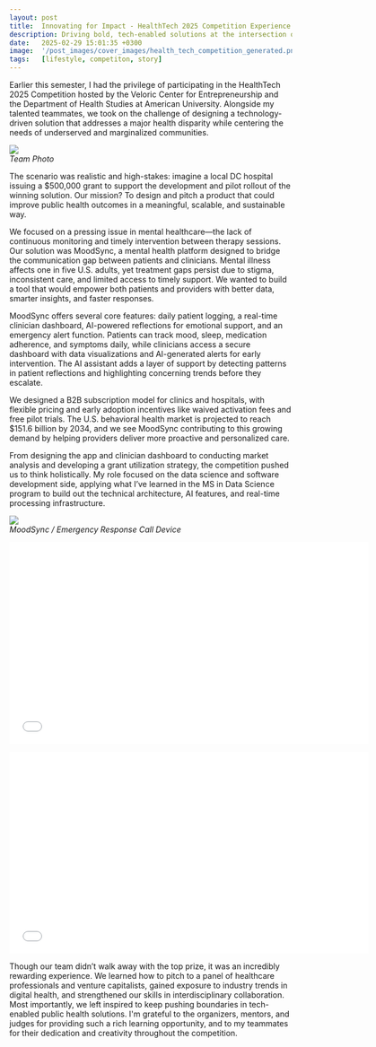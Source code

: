 ```yaml
---
layout: post
title:  Innovating for Impact - HealthTech 2025 Competition Experience
description: Driving bold, tech-enabled solutions at the intersection of mental health and equity. My team delivered a forward-thinking response to real-world disparities, leveraging AI, real-time tracking, and strategic market insights. By addressing critical gaps in patient care with MoodSync, we capitalized on data-driven innovation to prototype a scalable, impact-first solution. A powerful showcase of collaboration, creativity, and purpose-driven technology.
date:   2025-02-29 15:01:35 +0300
image:  '/post_images/cover_images/health_tech_competition_generated.png'
tags:   [lifestyle, competiton, story]
---
```


Earlier this semester, I had the privilege of participating in the HealthTech 2025 Competition hosted by the Veloric Center for Entrepreneurship and the Department of Health Studies at American University. Alongside my talented teammates, we took on the challenge of designing a technology-driven solution that addresses a major health disparity while centering the needs of underserved and marginalized communities.

<div class="gallery-box">
  <div class="gallery">
    <img src="/hilton_website/post_images/health_tech_competiton/healthtech_group_shot.jpeg" loading="lazy">
  </div>
  <em>Team Photo</em>
</div>

The scenario was realistic and high-stakes: imagine a local DC hospital issuing a $500,000 grant to support the development and pilot rollout of the winning solution. Our mission? To design and pitch a product that could improve public health outcomes in a meaningful, scalable, and sustainable way.

We focused on a pressing issue in mental healthcare—the lack of continuous monitoring and timely intervention between therapy sessions. Our solution was MoodSync, a mental health platform designed to bridge the communication gap between patients and clinicians. Mental illness affects one in five U.S. adults, yet treatment gaps persist due to stigma, inconsistent care, and limited access to timely support. We wanted to build a tool that would empower both patients and providers with better data, smarter insights, and faster responses.


MoodSync offers several core features: daily patient logging, a real-time clinician dashboard, AI-powered reflections for emotional support, and an emergency alert function. Patients can track mood, sleep, medication adherence, and symptoms daily, while clinicians access a secure dashboard with data visualizations and AI-generated alerts for early intervention. The AI assistant adds a layer of support by detecting patterns in patient reflections and highlighting concerning trends before they escalate.


We designed a B2B subscription model for clinics and hospitals, with flexible pricing and early adoption incentives like waived activation fees and free pilot trials. The U.S. behavioral health market is projected to reach $151.6 billion by 2034, and we see MoodSync contributing to this growing demand by helping providers deliver more proactive and personalized care.

From designing the app and clinician dashboard to conducting market analysis and developing a grant utilization strategy, the competition pushed us to think holistically. My role focused on the data science and software development side, applying what I’ve learned in the MS in Data Science program to build out the technical architecture, AI features, and real-time processing infrastructure.

<div class="gallery-box">
  <div class="gallery">
    <img src="/hilton_website/post_images/health_tech_competiton/emergency_response_call_device.png" loading="lazy">
  </div>
  <em>MoodSync / Emergency Response Call Device</em>
</div>

<p>
  <iframe src="/hilton_website/post_images/health_tech_competiton/moodsync_interactive_app.mp4" width="640" height="360" frameborder="0" allowfullscreen></iframe>
</p>

<p>
  <iframe src="/hilton_website/post_images/health_tech_competiton/mood_sync_dashboard.mp4" width="640" height="360" frameborder="0" allowfullscreen></iframe>
</p>

Though our team didn’t walk away with the top prize, it was an incredibly rewarding experience. We learned how to pitch to a panel of healthcare professionals and venture capitalists, gained exposure to industry trends in digital health, and strengthened our skills in interdisciplinary collaboration. Most importantly, we left inspired to keep pushing boundaries in tech-enabled public health solutions.
I'm grateful to the organizers, mentors, and judges for providing such a rich learning opportunity, and to my teammates for their dedication and creativity throughout the competition.


